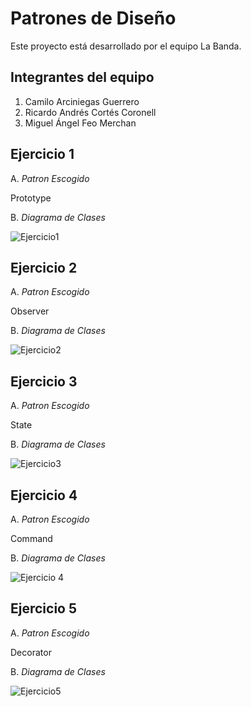 # Patrones de Diseño

Este proyecto está desarrollado por el equipo La Banda.

## Integrantes del equipo

1. Camilo Arciniegas Guerrero
2. Ricardo Andrés Cortés Coronell
3. Miguel Ángel Feo Merchan

## Ejercicio 1
A. _Patron Escogido_

Prototype

B. _Diagrama de Clases_

![Ejercicio1](https://github.com/user-attachments/assets/238cdeb8-e32d-45da-990f-5fd319f21d51)


## Ejercicio 2
A. _Patron Escogido_

Observer

B. _Diagrama de Clases_

![Ejercicio2](https://github.com/user-attachments/assets/142deb6f-24c7-4a88-bbea-734370122bce)


## Ejercicio 3
A. _Patron Escogido_

State

B. _Diagrama de Clases_

![Ejercicio3](https://github.com/user-attachments/assets/638b9d56-30d1-4013-87ad-1e437160963d)


## Ejercicio 4
A. _Patron Escogido_

Command

B. _Diagrama de Clases_

![Ejercicio 4](https://github.com/user-attachments/assets/dec6b677-4ec0-4c61-845a-9d423539b367)


## Ejercicio 5
A. _Patron Escogido_

Decorator

B. _Diagrama de Clases_

![Ejercicio5](https://github.com/user-attachments/assets/c03c3a96-16e0-4788-9699-4feacf761db7)

